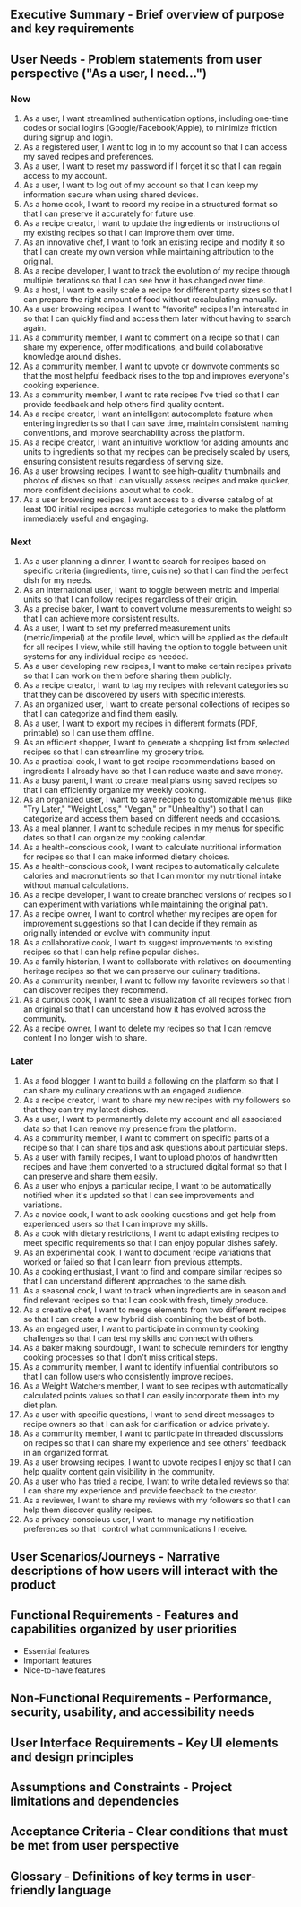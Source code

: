 ## **Executive Summary** - Brief overview of purpose and key requirements

## **User Needs** - Problem statements from user perspective ("As a user, I need...")

### Now

1. As a user, I want streamlined authentication options, including one-time codes or social logins (Google/Facebook/Apple), to minimize friction during signup and login.
2. As a registered user, I want to log in to my account so that I can access my saved recipes and preferences.
3. As a user, I want to reset my password if I forget it so that I can regain access to my account.
4. As a user, I want to log out of my account so that I can keep my information secure when using shared devices.
5. As a home cook, I want to record my recipe in a structured format so that I can preserve it accurately for future use.
6. As a recipe creator, I want to update the ingredients or instructions of my existing recipes so that I can improve them over time.
7. As an innovative chef, I want to fork an existing recipe and modify it so that I can create my own version while maintaining attribution to the original.
8. As a recipe developer, I want to track the evolution of my recipe through multiple iterations so that I can see how it has changed over time.
9. As a host, I want to easily scale a recipe for different party sizes so that I can prepare the right amount of food without recalculating manually.
12. As a user browsing recipes, I want to "favorite" recipes I'm interested in so that I can quickly find and access them later without having to search again.
13. As a community member, I want to comment on a recipe so that I can share my experience, offer modifications, and build collaborative knowledge around dishes.
14. As a community member, I want to upvote or downvote comments so that the most helpful feedback rises to the top and improves everyone's cooking experience.
15. As a community member, I want to rate recipes I've tried so that I can provide feedback and help others find quality content.
16. As a recipe creator, I want an intelligent autocomplete feature when entering ingredients so that I can save time, maintain consistent naming conventions, and improve searchability across the platform.
17. As a recipe creator, I want an intuitive workflow for adding amounts and units to ingredients so that my recipes can be precisely scaled by users, ensuring consistent results regardless of serving size.
18. As a user browsing recipes, I want to see high-quality thumbnails and photos of dishes so that I can visually assess recipes and make quicker, more confident decisions about what to cook.
19. As a user browsing recipes, I want access to a diverse catalog of at least 100 initial recipes across multiple categories to make the platform immediately useful and engaging.

### Next

1. As a user planning a dinner, I want to search for recipes based on
   specific criteria (ingredients, time, cuisine) so that I can find the
   perfect dish for my needs.
10. As an international user, I want to toggle between metric and
    imperial units so that I can follow recipes regardless of their
    origin.
11. As a precise baker, I want to convert volume measurements to weight
    so that I can achieve more consistent results.
13. As a user, I want to set my preferred measurement units
    (metric/imperial) at the profile level, which will be applied as the
    default for all recipes I view, while still having the option to
    toggle between unit systems for any individual recipe as needed.
3. As a user developing new recipes, I want to make certain recipes
   private so that I can work on them before sharing them publicly.
4. As a recipe creator, I want to tag my recipes with relevant
   categories so that they can be discovered by users with specific
   interests.
5. As an organized user, I want to create personal collections of
   recipes so that I can categorize and find them easily.
6. As a user, I want to export my recipes in different formats (PDF,
   printable) so I can use them offline.
7. As an efficient shopper, I want to generate a shopping list from
   selected recipes so that I can streamline my grocery trips.
8. As a practical cook, I want to get recipe recommendations based on
   ingredients I already have so that I can reduce waste and save money.
9. As a busy parent, I want to create meal plans using saved recipes so
   that I can efficiently organize my weekly cooking.
10. As an organized user, I want to save recipes to customizable menus
    (like "Try Later," "Weight Loss," "Vegan," or "Unhealthy") so that I
    can categorize and access them based on different needs and
    occasions.
11. As a meal planner, I want to schedule recipes in my menus for
    specific dates so that I can organize my cooking calendar.
12. As a health-conscious cook, I want to calculate nutritional
    information for recipes so that I can make informed dietary choices.
13. As a health-conscious cook, I want recipes to automatically
    calculate calories and macronutrients so that I can monitor my
    nutritional intake without manual calculations.
14. As a recipe developer, I want to create branched versions of recipes
    so I can experiment with variations while maintaining the original
    path.
15. As a recipe owner, I want to control whether my recipes are open for
    improvement suggestions so that I can decide if they remain as
    originally intended or evolve with community input.
16. As a collaborative cook, I want to suggest improvements to existing
    recipes so that I can help refine popular dishes.
17. As a family historian, I want to collaborate with relatives on
    documenting heritage recipes so that we can preserve our culinary
    traditions.
18. As a community member, I want to follow my favorite reviewers so
    that I can discover recipes they recommend.
19. As a curious cook, I want to see a visualization of all recipes
    forked from an original so that I can understand how it has evolved
    across the community.
7. As a recipe owner, I want to delete my recipes so that I can remove
   content I no longer wish to share.

### Later

1. As a food blogger, I want to build a following on the platform so
   that I can share my culinary creations with an engaged audience.
2. As a recipe creator, I want to share my new recipes with my followers
   so that they can try my latest dishes.
3. As a user, I want to permanently delete my account and all associated
   data so that I can remove my presence from the platform.
4. As a community member, I want to comment on specific parts of a
   recipe so that I can share tips and ask questions about particular
   steps.
5. As a user with family recipes, I want to upload photos of handwritten
   recipes and have them converted to a structured digital format so
   that I can preserve and share them easily.
6. As a user who enjoys a particular recipe, I want to be automatically
   notified when it's updated so that I can see improvements and
   variations.
7. As a novice cook, I want to ask cooking questions and get help from
   experienced users so that I can improve my skills.
8. As a cook with dietary restrictions, I want to adapt existing recipes
   to meet specific requirements so that I can enjoy popular dishes
   safely.
9. As an experimental cook, I want to document recipe variations that
   worked or failed so that I can learn from previous attempts.
10. As a cooking enthusiast, I want to find and compare similar recipes
    so that I can understand different approaches to the same dish.
12. As a seasonal cook, I want to track when ingredients are in season
    and find relevant recipes so that I can cook with fresh, timely
    produce.
13. As a creative chef, I want to merge elements from two different
    recipes so that I can create a new hybrid dish combining the best of
    both.
14. As an engaged user, I want to participate in community cooking
    challenges so that I can test my skills and connect with others.
15. As a baker making sourdough, I want to schedule reminders for
    lengthy cooking processes so that I don't miss critical steps.
16. As a community member, I want to identify influential contributors
    so that I can follow users who consistently improve recipes.
17. As a Weight Watchers member, I want to see recipes with
    automatically calculated points values so that I can easily
    incorporate them into my diet plan.
18. As a user with specific questions, I want to send direct messages to
    recipe owners so that I can ask for clarification or advice
    privately.
19. As a community member, I want to participate in threaded discussions
    on recipes so that I can share my experience and see others'
    feedback in an organized format.
20. As a user browsing recipes, I want to upvote recipes I enjoy so that
    I can help quality content gain visibility in the community.
21. As a user who has tried a recipe, I want to write detailed reviews
    so that I can share my experience and provide feedback to the
    creator.
22. As a reviewer, I want to share my reviews with my followers so that
    I can help them discover quality recipes.
23. As a privacy-conscious user, I want to manage my notification
    preferences so that I control what communications I receive.

## **User Scenarios/Journeys** - Narrative descriptions of how users will interact with the product

## **Functional Requirements** - Features and capabilities organized by user priorities

- Essential features
- Important features
- Nice-to-have features

## **Non-Functional Requirements** - Performance, security, usability, and accessibility needs

## **User Interface Requirements** - Key UI elements and design principles

## **Assumptions and Constraints** - Project limitations and dependencies

## **Acceptance Criteria** - Clear conditions that must be met from user perspective

## **Glossary** - Definitions of key terms in user-friendly language

